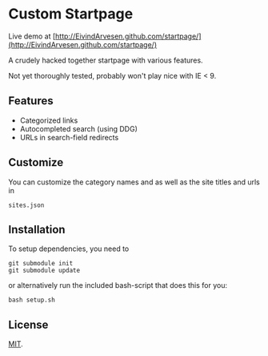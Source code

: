 # Custom Startpage
Live demo at [http://EivindArvesen.github.com/startpage/](http://EivindArvesen.github.com/startpage/)

A crudely hacked together startpage with various features.

Not yet thoroughly tested, probably won't play nice with IE < 9.

## Features
- Categorized links
- Autocompleted search (using DDG)
- URLs in search-field redirects

## Customize
You can customize the category names and as well as the site titles and urls in
```
sites.json
```

## Installation
To setup dependencies, you need to
```
git submodule init
git submodule update
```
or alternatively run the included bash-script that does this for you:
```
bash setup.sh
```

## License
[MIT](LICENSE.txt).
